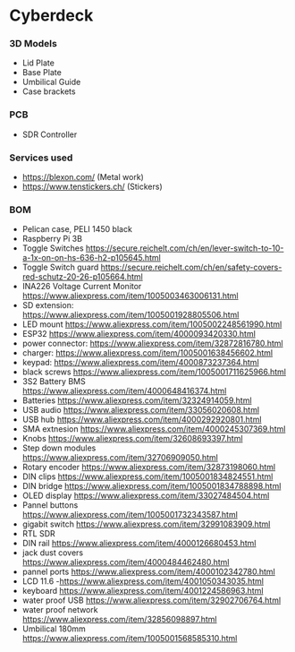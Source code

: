 # Cyberdeck

### 3D Models
 - Lid Plate
 - Base Plate
 - Umbilical Guide
 - Case brackets

### PCB
- SDR Controller

### Services used
 - https://blexon.com/ (Metal work)
 - https://www.tenstickers.ch/ (Stickers)

### BOM
 - Pelican case, PELI 1450 black
 - Raspberry Pi 3B
 - Toggle Switches https://secure.reichelt.com/ch/en/lever-switch-to-10-a-1x-on-on-hs-636-h2-p105645.html
 - Toggle Switch guard https://secure.reichelt.com/ch/en/safety-covers-red-schutz-20-26-p105664.html
 - INA226 Voltage Current Monitor https://www.aliexpress.com/item/1005003463006131.html
 - SD extension: https://www.aliexpress.com/item/1005001928805506.html
 - LED mount https://www.aliexpress.com/item/1005002248561990.html
 - ESP32 https://www.aliexpress.com/item/4000093420330.html
 - power connector: https://www.aliexpress.com/item/32872816780.html
 - charger: https://www.aliexpress.com/item/1005001638456602.html
 - keypad: https://www.aliexpress.com/item/4000873237364.html
 - black screws https://www.aliexpress.com/item/1005001711625966.html
 - 3S2 Battery BMS https://www.aliexpress.com/item/4000648416374.html
 - Batteries https://www.aliexpress.com/item/32324914059.html
 - USB audio https://www.aliexpress.com/item/33056020608.html
 - USB hub https://www.aliexpress.com/item/4000292920801.html
 - SMA extnesion https://www.aliexpress.com/item/4000245307369.html
 - Knobs https://www.aliexpress.com/item/32608693397.html
 - Step down modules https://www.aliexpress.com/item/32706909050.html
 - Rotary encoder https://www.aliexpress.com/item/32873198060.html
 - DIN clips https://www.aliexpress.com/item/1005001834824551.html
 - DIN bridge https://www.aliexpress.com/item/1005001834788898.html
 - OLED display https://www.aliexpress.com/item/33027484504.html
 - Pannel buttons https://www.aliexpress.com/item/1005001732343587.html
 - gigabit switch https://www.aliexpress.com/item/32991083909.html
 - RTL SDR 
 - DIN rail https://www.aliexpress.com/item/4000126680453.html
 - jack dust covers https://www.aliexpress.com/item/4000484462480.html
 - pannel ports https://www.aliexpress.com/item/4000102342780.html
 - LCD 11.6 -https://www.aliexpress.com/item/4001050343035.html
 - keyboard https://www.aliexpress.com/item/4001224586963.html
 - water proof USB https://www.aliexpress.com/item/32902706764.html
 - water proof network https://www.aliexpress.com/item/32856098897.html
 - Umbilical 180mm https://www.aliexpress.com/item/1005001568585310.html



